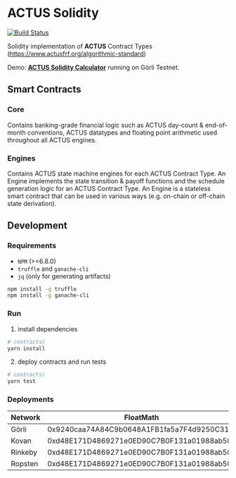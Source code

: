 # **ACTUS** Solidity

[![Build Status](https://travis-ci.org/atpar/actus-solidity.svg?branch=master)](https://travis-ci.org/atpar/actus-solidity)

Solidity implementation of **ACTUS** Contract Types (https://www.actusfrf.org/algorithmic-standard)

Demo: [**ACTUS Solidity Calculator**](https://www.atpar.io/actus-solidity-tool/dist/index.html) running on Görli Testnet.

## Smart Contracts

### Core
Contains banking-grade financial logic such as ACTUS day-count & end-of-month conventions, ACTUS datatypes and floating point arithmetic used throughout all ACTUS engines. 

### Engines
Contains ACTUS state machine engines for each ACTUS Contract Type. An Engine implements the state transition & payoff functions and the schedule generation logic for an ACTUS Contract Type. An Engine is a stateless smart contract that can be used in various ways (e.g. on-chain or off-chain state derivation).

## Development

### Requirements
- `NPM` (>=6.8.0)
- `truffle` and `ganache-cli`
- `jq` (only for generating artifacts)
```sh
npm install -g truffle
npm install -g ganache-cli
```

### Run
1. install dependencies
```sh
# contracts/
yarn install
```

2. deploy contracts and run tests
```sh
# contracts/
yarn test
```

### Deployments
| Network  | FloatMath                                  | PAMEngine                                  |
|----------|--------------------------------------------|--------------------------------------------|
| Görli    | 0x9240caa74A84C9b0648A1FB1fa5a7F4d9250C313 | 0x598e2Ea93b68F8a0B5fDb259E81ee59f10f7ac4A |
| Kovan    | 0xd48E171D4869271e0ED90C7B0F131a01988ab50e | 0xF3cff5a88aFf021976bb1Fa421Ed2f5d4C299E32 |
| Rinkeby  | 0xd48E171D4869271e0ED90C7B0F131a01988ab50e | 0xF3cff5a88aFf021976bb1Fa421Ed2f5d4C299E32 | 
| Ropsten  | 0xd48E171D4869271e0ED90C7B0F131a01988ab50e | 0xF3cff5a88aFf021976bb1Fa421Ed2f5d4C299E32 |
